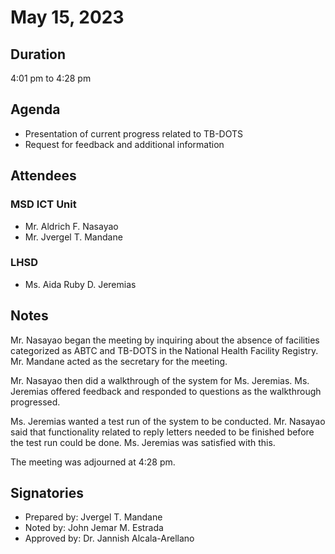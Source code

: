 # May 15, 2023

## Duration

4:01 pm to 4:28 pm

## Agenda

- Presentation of current progress related to TB-DOTS
- Request for feedback and additional information

## Attendees

### MSD ICT Unit

- Mr. Aldrich F. Nasayao
- Mr. Jvergel T. Mandane

### LHSD

- Ms. Aida Ruby D. Jeremias

## Notes

Mr. Nasayao began the meeting by inquiring about the absence of facilities
categorized as ABTC and TB-DOTS in the National Health Facility Registry.
Mr. Mandane acted as the secretary for the meeting.

Mr. Nasayao then did a walkthrough of the system for Ms. Jeremias. Ms.
Jeremias offered feedback and responded to questions as the walkthrough
progressed.

Ms. Jeremias wanted a test run of the system to be conducted. Mr. Nasayao
said that functionality related to reply letters needed to be finished
before the test run could be done. Ms. Jeremias was satisfied with this.

The meeting was adjourned at 4:28 pm.

## Signatories

- Prepared by: Jvergel T. Mandane
- Noted by: John Jemar M. Estrada
- Approved by: Dr. Jannish Alcala-Arellano

